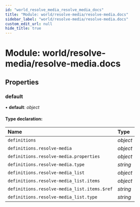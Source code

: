 ```yaml
---
id: "world_resolve_media_resolve_media_docs"
title: "Module: world/resolve-media/resolve-media.docs"
sidebar_label: "world/resolve-media/resolve-media.docs"
custom_edit_url: null
hide_title: true
---
```


# Module: world/resolve-media/resolve-media.docs

## Properties

### default

• **default**: *object*

#### Type declaration:

Name | Type |
:------ | :------ |
`definitions` | *object* |
`definitions.resolve-media` | *object* |
`definitions.resolve-media.properties` | *object* |
`definitions.resolve-media.type` | *string* |
`definitions.resolve-media_list` | *object* |
`definitions.resolve-media_list.items` | *object* |
`definitions.resolve-media_list.items.$ref` | *string* |
`definitions.resolve-media_list.type` | *string* |
